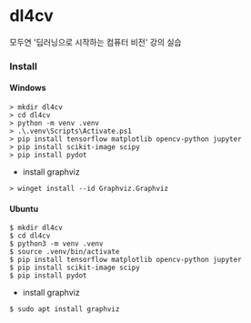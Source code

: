 # dl4cv
모두연 '딥러닝으로 시작하는 컴퓨터 비전' 강의 실습
### Install
#### Windows
```
> mkdir dl4cv
> cd dl4cv
> python -m venv .venv
> .\.venv\Scripts\Activate.ps1
> pip install tensorflow matplotlib opencv-python jupyter
> pip install scikit-image scipy
> pip install pydot
```
- install graphviz
```
> winget install --id Graphviz.Graphviz
```

#### Ubuntu
```
$ mkdir dl4cv
$ cd dl4cv
$ python3 -m venv .venv
$ source .venv/bin/activate
$ pip install tensorflow matplotlib opencv-python jupyter
$ pip install scikit-image scipy
$ pip install pydot
```
- install graphviz
```
$ sudo apt install graphviz
```